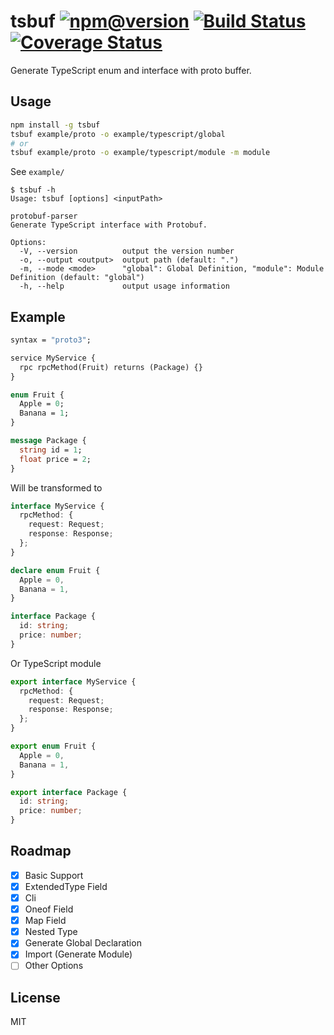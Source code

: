 # tsbuf  [![npm@version](https://img.shields.io/npm/v/tsbuf.svg)](https://www.npmjs.com/package/tsbuf) [![Build Status](https://travis-ci.org/Means88/tsbuf.svg?branch=master)](https://travis-ci.org/Means88/tsbuf) [![Coverage Status](https://coveralls.io/repos/github/Means88/tsbuf/badge.svg?branch=master)](https://coveralls.io/github/Means88/tsbuf?branch=master)

Generate TypeScript enum and interface with proto buffer.

## Usage
```bash
npm install -g tsbuf
tsbuf example/proto -o example/typescript/global
# or
tsbuf example/proto -o example/typescript/module -m module

```
See `example/`

```console
$ tsbuf -h
Usage: tsbuf [options] <inputPath>

protobuf-parser
Generate TypeScript interface with Protobuf.

Options:
  -V, --version          output the version number
  -o, --output <output>  output path (default: ".")
  -m, --mode <mode>      "global": Global Definition, "module": Module Definition (default: "global")
  -h, --help             output usage information

```

## Example

```proto
syntax = "proto3";

service MyService {
  rpc rpcMethod(Fruit) returns (Package) {}
}

enum Fruit {
  Apple = 0;
  Banana = 1;
}

message Package {
  string id = 1;
  float price = 2;
}

```
Will be transformed to

```typescript
interface MyService {
  rpcMethod: {
    request: Request;
    response: Response;
  };
}

declare enum Fruit {
  Apple = 0,
  Banana = 1,
}

interface Package {
  id: string;
  price: number;
}
```
Or TypeScript module
```typescript
export interface MyService {
  rpcMethod: {
    request: Request;
    response: Response;
  };
}

export enum Fruit {
  Apple = 0,
  Banana = 1,
}

export interface Package {
  id: string;
  price: number;
}

```

## Roadmap

- [x] Basic Support
- [x] ExtendedType Field
- [x] Cli
- [x] Oneof Field
- [x] Map Field
- [x] Nested Type
- [x] Generate Global Declaration
- [x] Import (Generate Module)
- [ ] Other Options

## License
MIT
